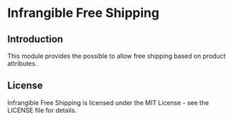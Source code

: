 # Infrangible Free Shipping

## Introduction

This module provides the possible to allow free shipping based on product attributes.

## License

Infrangible Free Shipping is licensed under the MIT License - see the LICENSE file for details.
